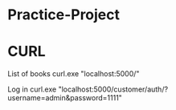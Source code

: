 # Practice-Project


# CURL
List of books
curl.exe "localhost:5000/"

Log in
curl.exe "localhost:5000/customer/auth/?username=admin&password=1111"
